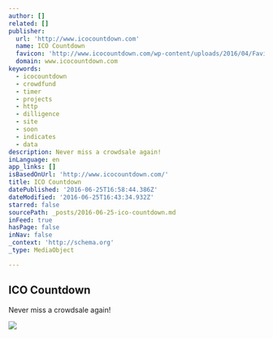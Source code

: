 ```yaml
---
author: []
related: []
publisher:
  url: 'http://www.icocountdown.com'
  name: ICO Countdown
  favicon: 'http://www.icocountdown.com/wp-content/uploads/2016/04/Favicon-32x32-1.png'
  domain: www.icocountdown.com
keywords:
  - icocountdown
  - crowdfund
  - timer
  - projects
  - http
  - dilligence
  - site
  - soon
  - indicates
  - data
description: Never miss a crowdsale again!
inLanguage: en
app_links: []
isBasedOnUrl: 'http://www.icocountdown.com/'
title: ICO Countdown
datePublished: '2016-06-25T16:58:44.386Z'
dateModified: '2016-06-25T16:43:34.932Z'
starred: false
sourcePath: _posts/2016-06-25-ico-countdown.md
inFeed: true
hasPage: false
inNav: false
_context: 'http://schema.org'
_type: MediaObject

---
```

<article style=""><h1>ICO Countdown</h1><p>Never miss a crowdsale again!</p><img src="https://s0.wp.com/i/blank.jpg" /></article>